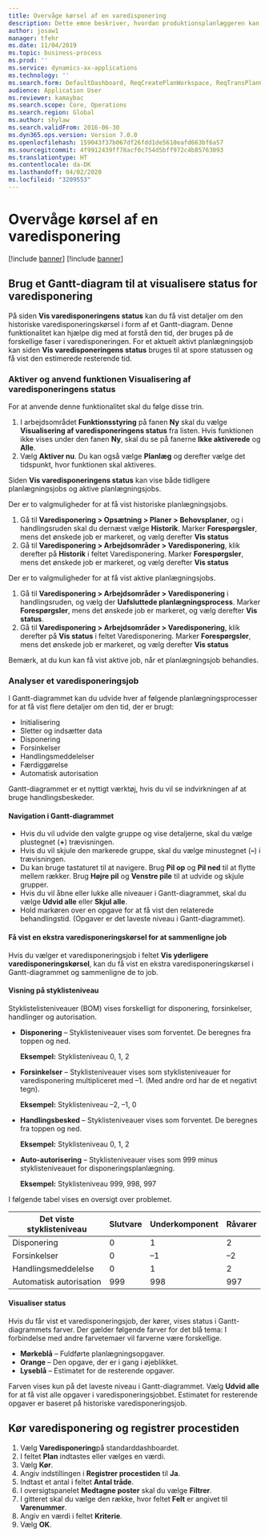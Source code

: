 ```yaml
---
title: Overvåge kørsel af en varedisponering
description: Dette emne beskriver, hvordan produktionsplanlæggeren kan se, om en varedisponeringskørsel er i gang.
author: josaw1
manager: tfehr
ms.date: 11/04/2019
ms.topic: business-process
ms.prod: ''
ms.service: dynamics-ax-applications
ms.technology: ''
ms.search.form: DefaultDashboard, ReqCreatePlanWorkspace, ReqTransPlanCard, SysQueryForm, InventItemIdLookupSimple, ReqLog, ReqProcessTaskTrace
audience: Application User
ms.reviewer: kamaybac
ms.search.scope: Core, Operations
ms.search.region: Global
ms.author: shylaw
ms.search.validFrom: 2016-06-30
ms.dyn365.ops.version: Version 7.0.0
ms.openlocfilehash: 159043f37b067df26fdd1de5610eafd663bf6a57
ms.sourcegitcommit: 4f9912439ff78acf0c754d5bff972c4b85763093
ms.translationtype: HT
ms.contentlocale: da-DK
ms.lasthandoff: 04/02/2020
ms.locfileid: "3209553"
---
```

# <a name="monitor-a-master-planning-run"></a>Overvåge kørsel af en varedisponering

[!include [banner](../../includes/banner.md)]
[!include [banner](../../includes/preview-banner.md)]

## <a name="use-a-gantt-chart-to-visualize-master-planning-progress"></a>Brug et Gantt-diagram til at visualisere status for varedisponering

På siden **Vis varedisponeringens status** kan du få vist detaljer om den historiske varedisponeringskørsel i form af et Gantt-diagram. Denne funktionalitet kan hjælpe dig med at forstå den tid, der bruges på de forskellige faser i varedisponeringen. For et aktuelt aktivt planlægningsjob kan siden **Vis varedisponeringens status** bruges til at spore statussen og få vist den estimerede resterende tid.

### <a name="turn-on-and-use-the-master-plan-progress-visualization-feature"></a>Aktiver og anvend funktionen Visualisering af varedisponeringens status

For at anvende denne funktionalitet skal du følge disse trin.

1. I arbejdsområdet **Funktionsstyring** på fanen **Ny** skal du vælge **Visualisering af varedisponeringens status** fra listen. Hvis funktionen ikke vises under den fanen **Ny**, skal du se på fanerne **Ikke aktiverede** og **Alle**.
1. Vælg **Aktiver nu**. Du kan også vælge **Planlæg** og derefter vælge det tidspunkt, hvor funktionen skal aktiveres.

Siden **Vis varedisponeringens status** kan vise både tidligere planlægningsjobs og aktive planlægningsjobs. 

Der er to valgmuligheder for at få vist historiske planlægningsjobs. 

1. Gå til **Varedisponering \> Opsætning \> Planer \> Behovsplaner**, og i handlingsruden skal du dernæst vælge **Historik**. Marker **Forespørgsler**, mens det ønskede job er markeret, og vælg derefter **Vis status**
1. Gå til **Varedisponering \> Arbejdsområder \> Varedisponering**, klik derefter på **Historik** i feltet Varedisponering. Marker **Forespørgsler**, mens det ønskede job er markeret, og vælg derefter **Vis status**

Der er to valgmuligheder for at få vist aktive planlægningsjobs. 
1. Gå til **Varedisponering \> Arbejdsområder \> Varedisponering** i handlingsruden, og vælg der **Uafsluttede planlægningsprocess**. Marker **Forespørgsler**, mens det ønskede job er markeret, og vælg derefter **Vis status**.
1. Gå til **Varedisponering \> Arbejdsområder \> Varedisponering**, klik derefter på **Vis status** i feltet Varedisponering. Marker **Forespørgsler**, mens det ønskede job er markeret, og vælg derefter **Vis status**

Bemærk, at du kun kan få vist aktive job, når et planlægningsjob behandles.

### <a name="analyze-a-master-planning-job"></a>Analyser et varedisponeringsjob

I Gantt-diagrammet kan du udvide hver af følgende planlægningsprocesser for at få vist flere detaljer om den tid, der er brugt:

- Initialisering
- Sletter og indsætter data
- Disponering
- Forsinkelser
- Handlingsmeddelelser
- Færdiggørelse
- Automatisk autorisation

Gantt-diagrammet er et nyttigt værktøj, hvis du vil se indvirkningen af at bruge handlingsbeskeder.

#### <a name="navigation-in-the-gantt-chart"></a>Navigation i Gantt-diagrammet

- Hvis du vil udvide den valgte gruppe og vise detaljerne, skal du vælge plustegnet (**+**) trævisningen.
- Hvis du vil skjule den markerede gruppe, skal du vælge minustegnet (**–**) i trævisningen.
- Du kan bruge tastaturet til at navigere. Brug **Pil op** og **Pil ned** til at flytte mellem rækker. Brug **Højre pil** og **Venstre pile** til at udvide og skjule grupper.
- Hvis du vil åbne eller lukke alle niveauer i Gantt-diagrammet, skal du vælge **Udvid alle** eller **Skjul alle**.
- Hold markøren over en opgave for at få vist den relaterede behandlingstid. (Opgaver er det laveste niveau i Gantt-diagrammet).

#### <a name="view-an-additional-master-planning-run-to-compare-jobs"></a>Få vist en ekstra varedisponeringskørsel for at sammenligne job

Hvis du vælger et varedisponeringsjob i feltet **Vis yderligere varedisponeringskørsel**, kan du få vist en ekstra varedisponeringskørsel i Gantt-diagrammet og sammenligne de to job.

#### <a name="bom-level-display"></a>Visning på styklisteniveau

Styklistelisteniveauer (BOM) vises forskelligt for disponering, forsinkelser, handlinger og autorisation.

- **Disponering** – Styklisteniveauer vises som forventet. De beregnes fra toppen og ned.

    **Eksempel:** Styklisteniveau 0, 1, 2

- **Forsinkelser** – Styklisteniveauer vises som styklisteniveauer for varedisponering multipliceret med –1. (Med andre ord har de et negativt tegn).

    **Eksempel:** Styklisteniveau –2, –1, 0

- **Handlingsbesked** – Styklisteniveauer vises som forventet. De beregnes fra toppen og ned.

    **Eksempel:** Styklisteniveau 0, 1, 2

- **Auto-autorisering** – Styklisteniveauer vises som 999 minus styklisteniveauet for disponeringsplanlægning.

    **Eksempel:** Styklisteniveau 999, 998, 997

I følgende tabel vises en oversigt over problemet.

| Det viste styklisteniveau | Slutvare | Underkomponent | Råvarer |
|---|---|---|---|
| Disponering | 0 | 1 | 2 |
| Forsinkelser | 0 | –1 | –2 |
| Handlingsmeddelelse | 0 | 1 | 2 |
| Automatisk autorisation | 999 | 998 | 997 |

#### <a name="visualize-progress"></a>Visualiser status

Hvis du får vist et varedisponeringsjob, der kører, vises status i Gantt-diagrammets farver. Der gælder følgende farver for det blå tema: I forbindelse med andre farvetemaer vil farverne være forskellige.

- **Mørkeblå** – Fuldførte planlægningsopgaver.
- **Orange** – Den opgave, der er i gang i øjeblikket.
- **Lyseblå** – Estimatet for de resterende opgaver.

Farven vises kun på det laveste niveau i Gantt-diagrammet. Vælg **Udvid alle** for at få vist alle opgaver i varedisponeringsjobbet. Estimatet for resterende opgaver er baseret på historiske varedisponeringsjob.

## <a name="run-master-planning-and-track-processing-time"></a>Kør varedisponering og registrer procestiden

1. Vælg **Varedisponering**på standarddashboardet.
1. I feltet **Plan** indtastes eller vælges en værdi.
1. Vælg **Kør**.
1. Angiv indstillingen i **Registrer procestiden** til **Ja**.
1. Indtast et antal i feltet **Antal tråde**.
1. I oversigtspanelet **Medtagne poster** skal du vælge **Filtrer**.
1. I gitteret skal du vælge den række, hvor feltet **Felt** er angivet til **Varenummer**.
1. Angiv en værdi i feltet **Kriterie**.
1. Vælg **OK**.
